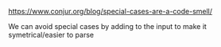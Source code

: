 https://www.conjur.org/blog/special-cases-are-a-code-smell/

We can avoid special cases by adding to the input to make it symetrical/easier to parse